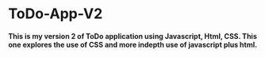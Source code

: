 # ToDo-App-V2
#### This is my version 2 of ToDo application using Javascript, Html, CSS. This one explores the use of CSS and more indepth use of javascript plus html.  
